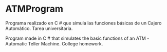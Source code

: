 # ATMProgram

Programa realizado en C # que simula las funciones básicas de un Cajero Automático. Tarea universitaria. 

Program made in C # that simulates the basic functions of an ATM - Automatic Teller Machine. College homework.

